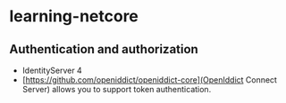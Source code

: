 # learning-netcore


## Authentication and authorization
* IdentityServer 4
* [https://github.com/openiddict/openiddict-core](OpenIddict Connect Server) allows you to support token authentication. 
